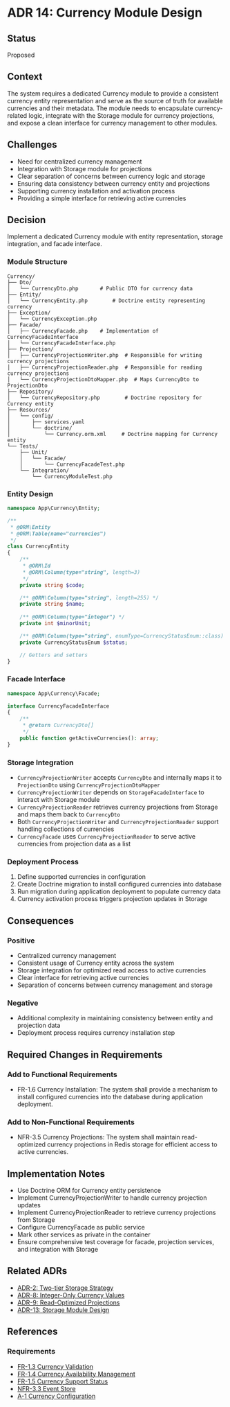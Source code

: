# ADR 14: Currency Module Design

## Status
Proposed

## Context
The system requires a dedicated Currency module to provide a consistent currency entity representation and serve as the source of truth for available currencies and their metadata. The module needs to encapsulate currency-related logic, integrate with the Storage module for currency projections, and expose a clean interface for currency management to other modules.

## Challenges
- Need for centralized currency management
- Integration with Storage module for projections
- Clear separation of concerns between currency logic and storage
- Ensuring data consistency between currency entity and projections
- Supporting currency installation and activation process
- Providing a simple interface for retrieving active currencies

## Decision
Implement a dedicated Currency module with entity representation, storage integration, and facade interface.

### Module Structure
```
Currency/
├── Dto/  
│   └── CurrencyDto.php       # Public DTO for currency data
├── Entity/
│   └── CurrencyEntity.php        # Doctrine entity representing currency
├── Exception/  
│   └── CurrencyException.php 
├── Facade/
│   ├── CurrencyFacade.php    # Implementation of CurrencyFacadeInterface
│   └── CurrencyFacadeInterface.php 
├── Projection/ 
│   ├── CurrencyProjectionWriter.php  # Responsible for writing currency projections
│   ├── CurrencyProjectionReader.php  # Responsible for reading currency projections  
│   └── CurrencyProjectionDtoMapper.php  # Maps CurrencyDto to ProjectionDto
├── Repository/
│   └── CurrencyRepository.php        # Doctrine repository for Currency entity
├── Resources/
│   └── config/
│       ├── services.yaml
│       └── doctrine/
│           └── Currency.orm.xml     # Doctrine mapping for Currency entity  
└── Tests/
    ├── Unit/
    │   └── Facade/
    │       └── CurrencyFacadeTest.php
    └── Integration/
        └── CurrencyModuleTest.php
```

### Entity Design
```php
namespace App\Currency\Entity;

/**
 * @ORM\Entity
 * @ORM\Table(name="currencies")
 */
class CurrencyEntity
{
    /**
     * @ORM\Id
     * @ORM\Column(type="string", length=3)
     */
    private string $code;

    /** @ORM\Column(type="string", length=255) */ 
    private string $name;
    
    /** @ORM\Column(type="integer") */
    private int $minorUnit;

    /** @ORM\Column(type="string", enumType=CurrencyStatusEnum::class) */
    private CurrencyStatusEnum $status;

    // Getters and setters
}
```

### Facade Interface
```php
namespace App\Currency\Facade;

interface CurrencyFacadeInterface
{
    /**
     * @return CurrencyDto[]
     */
    public function getActiveCurrencies(): array;
}
```

### Storage Integration
- `CurrencyProjectionWriter` accepts `CurrencyDto` and internally maps it to `ProjectionDto` using `CurrencyProjectionDtoMapper`
- `CurrencyProjectionWriter` depends on `StorageFacadeInterface` to interact with Storage module
- `CurrencyProjectionReader` retrieves currency projections from Storage and maps them back to `CurrencyDto`
- Both `CurrencyProjectionWriter` and `CurrencyProjectionReader` support handling collections of currencies
- `CurrencyFacade` uses `CurrencyProjectionReader` to serve active currencies from projection data as a list

### Deployment Process
1. Define supported currencies in configuration
2. Create Doctrine migration to install configured currencies into database
3. Run migration during application deployment to populate currency data
4. Currency activation process triggers projection updates in Storage

## Consequences

### Positive
- Centralized currency management
- Consistent usage of Currency entity across the system
- Storage integration for optimized read access to active currencies
- Clear interface for retrieving active currencies
- Separation of concerns between currency management and storage

### Negative
- Additional complexity in maintaining consistency between entity and projection data
- Deployment process requires currency installation step

## Required Changes in Requirements

### Add to Functional Requirements
- FR-1.6 Currency Installation: The system shall provide a mechanism to install configured currencies into the database during application deployment.

### Add to Non-Functional Requirements
- NFR-3.5 Currency Projections: The system shall maintain read-optimized currency projections in Redis storage for efficient access to active currencies.

## Implementation Notes
- Use Doctrine ORM for Currency entity persistence
- Implement CurrencyProjectionWriter to handle currency projection updates
- Implement CurrencyProjectionReader to retrieve currency projections from Storage
- Configure CurrencyFacade as public service
- Mark other services as private in the container
- Ensure comprehensive test coverage for facade, projection services, and integration with Storage

## Related ADRs
- [ADR-2: Two-tier Storage Strategy](ADR-2.md)
- [ADR-8: Integer-Only Currency Values](ADR-8.md)
- [ADR-9: Read-Optimized Projections](ADR-9.md)
- [ADR-13: Storage Module Design](ADR-13.md)

## References

### Requirements
- [FR-1.3 Currency Validation](../requirements/functional-requirements.md#fr-13-currency-validation)
- [FR-1.4 Currency Availability Management](../requirements/functional-requirements.md#fr-14-currency-availability-management)
- [FR-1.5 Currency Support Status](../requirements/functional-requirements.md#fr-15-currency-support-status)
- [NFR-3.3 Event Store](../requirements/non-functional-requirements.md#nfr-33-event-store)
- [A-1 Currency Configuration](../requirements/assumptions.md#a-1-currency-configuration)